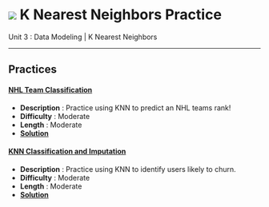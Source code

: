 # ![](https://ga-dash.s3.amazonaws.com/production/assets/logo-9f88ae6c9c3871690e33280fcf557f33.png) K Nearest Neighbors Practice

Unit 3  : Data Modeling | K Nearest Neighbors

---

## Practices


#### [NHL Team Classification](NHL_classification_with_knn-lab.ipynb)
  - **Description** : Practice using KNN to predict an NHL teams rank!
  - **Difficulty** : Moderate
  - **Length** : Moderate
  - **[Solution](./solutions/NHL_classification_with_knn-lab-solutions.ipynb)**


#### [KNN Classification and Imputation](knn_classification_imputation-lab.ipynb)
  - **Description** : Practice using KNN to identify users likely to churn.
  - **Difficulty** : Moderate
  - **Length** : Moderate
  - **[Solution](./solutions/knn_classification_imputation-lab-solutions.ipynb)**
